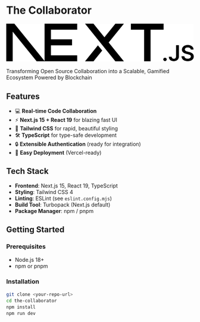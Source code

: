 # The Collaborator

![Project Banner](public/next.svg) <!-- Replace with your own banner in public/ if desired -->

Transforming Open Source Collaboration into a Scalable, Gamified Ecosystem Powered by Blockchain

## Features

- 💻 **Real-time Code Collaboration**
- ⚡ **Next.js 15 + React 19** for blazing fast UI
- 🎨 **Tailwind CSS** for rapid, beautiful styling
- 🛠️ **TypeScript** for type-safe development
- 🔒 **Extensible Authentication** (ready for integration)
- 🚀 **Easy Deployment** (Vercel-ready)

## Tech Stack

- **Frontend**: Next.js 15, React 19, TypeScript
- **Styling**: Tailwind CSS 4
- **Linting**: ESLint (see `eslint.config.mjs`)
- **Build Tool**: Turbopack (Next.js default)
- **Package Manager**: npm / pnpm

## Getting Started

### Prerequisites

- Node.js 18+
- npm or pnpm

### Installation

```bash
git clone <your-repo-url>
cd the-collaborator
npm install
npm run dev